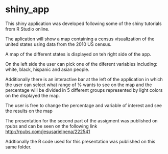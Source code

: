 # shiny_app

This shiny application was developed following some of the shiny tutorials from R Studio online.

The aplication will show a map containing a census visualization of the united states using data from the 2010 US census.

A map of the different states is displayed on teh right side of the app.

On the left side the user can pick one of the diferent variables including: white, black, hispanic and asian people.

Additionally there is an interactive bar at the left of the application in which the user can select what range of % wants to see on the map and the percentage will be divided in 5 different groups represented by light colors on the displayed the map.

The user is free to change the percentage and variable of interest and see the results on the map

The presentation for the second part of the assigment was published on rpubs and can be seen on the following link
http://rpubs.com/jesusarielpena/222541

Addtionally the R code used for this presentation was published on this same folder.
